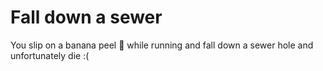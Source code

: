 # Fall down a sewer

You slip on a banana peel :banana: while running and fall down a sewer hole and unfortunately die :(

